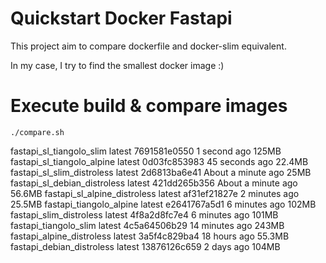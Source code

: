 # Quickstart Docker Fastapi
This project aim to compare dockerfile and docker-slim equivalent.

In my case, I try to find the smallest docker image :)

# Execute build & compare images
`./compare.sh`

fastapi_sl_tiangolo_slim       latest    7691581e0550   1 second ago         125MB
fastapi_sl_tiangolo_alpine     latest    0d03fc853983   45 seconds ago       22.4MB
fastapi_sl_slim_distroless     latest    2d6813ba6e41   About a minute ago   25MB
fastapi_sl_debian_distroless   latest    421dd265b356   About a minute ago   56.6MB
fastapi_sl_alpine_distroless   latest    af31ef21827e   2 minutes ago        25.5MB
fastapi_tiangolo_alpine        latest    e2641767a5d1   6 minutes ago        102MB
fastapi_slim_distroless        latest    4f8a2d8fc7e4   6 minutes ago        101MB
fastapi_tiangolo_slim          latest    4c5a64506b29   14 minutes ago       243MB
fastapi_alpine_distroless      latest    3a5f4c829ba4   18 hours ago         55.3MB
fastapi_debian_distroless      latest    13876126c659   2 days ago           104MB
